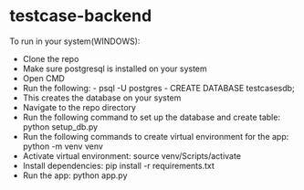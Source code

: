 # testcase-backend

To run in your system(WINDOWS):
- Clone the repo
- Make sure postgresql is installed on your system
- Open CMD
- Run the following:  - psql -U postgres
                      - CREATE DATABASE testcasesdb;
- This creates the database on your system
- Navigate to the repo directory 
- Run the following command to set up the database and create table: python setup_db.py
- Run the following commands to create virtual environment for the app: python -m venv venv
- Activate virtual environment: source venv/Scripts/activate
- Install dependencies: pip install -r requirements.txt
- Run the app: python app.py


